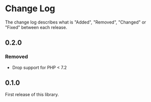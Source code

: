 # Change Log

The change log describes what is "Added", "Removed", "Changed" or "Fixed" between each release.

## 0.2.0

### Removed

- Drop support for PHP < 7.2

## 0.1.0

First release of this library.
